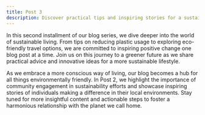 ```yaml
---
title: Post 3
description: Discover practical tips and inspiring stories for a sustainable lifestyle, from reducing plastic usage to eco-friendly travel, and join the journey to a greener future.
---
```


In this second installment of our blog series, we dive deeper into the world of sustainable living. From tips on reducing plastic usage to exploring eco-friendly travel options, we are committed to inspiring positive change one blog post at a time. Join us on this journey to a greener future as we share practical advice and innovative ideas for a more sustainable lifestyle.

As we embrace a more conscious way of living, our blog becomes a hub for all things environmentally friendly. In Post 2, we highlight the importance of community engagement in sustainability efforts and showcase inspiring stories of individuals making a difference in their local environments. Stay tuned for more insightful content and actionable steps to foster a harmonious relationship with the planet we call home.
